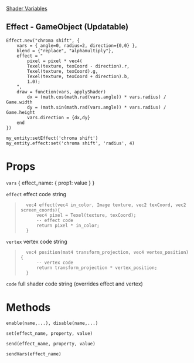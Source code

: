 [Shader Variables](https://love2d.org/wiki/Shader_Variables)

## Effect - GameObject (Updatable)

```
Effect.new("chroma shift", {
    vars = { angle=0, radius=2, direction={0,0} },
    blend = {"replace", "alphamultiply"},
    effect = "
        pixel = pixel * vec4(
        Texel(texture, texCoord - direction).r,
        Texel(texture, texCoord).g,
        Texel(texture, texCoord + direction).b,
        1.0);
    ",
    draw = function(vars, applyShader)
        dx = (math.cos(math.rad(vars.angle)) * vars.radius) / Game.width
        dy = (math.sin(math.rad(vars.angle)) * vars.radius) / Game.height
        vars.direction = {dx,dy}
    end
})

my_entity:setEffect('chroma shift')
my_entity.effect:set('chroma shift', 'radius', 4)
```

# Props

`vars` { effect_name: { prop1: value } }

`effect` effect code string

> ```
>   vec4 effect(vec4 in_color, Image texture, vec2 texCoord, vec2 screen_coords){
>       vec4 pixel = Texel(texture, texCoord);
>       -- effect code
>       return pixel * in_color;
>   }
> ```

`vertex` vertex code string

> ```
>   vec4 position(mat4 transform_projection, vec4 vertex_position) {
>       -- vertex code
>       return transform_projection * vertex_position;
>   }
> ```     

`code` full shader code string (overrides effect and vertex)

# Methods

`enable(name,...), disable(name,...)`

`set(effect_name, property, value)`

`send(effect_name, property, value)`

`sendVars(effect_name)`